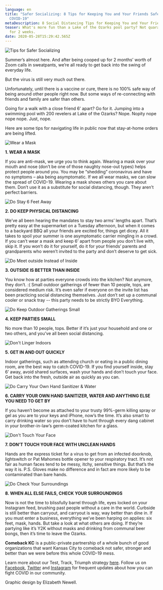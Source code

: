 ```yaml
---
language: en
title: "Safer Socializing: 8 Tips for Keeping You and Your Friends Safe During
  COVID-19"
metaDescription: 8 Social Distancing Tips for Keeping You and Your Friends Safe During COVID-19
teaser: What's more fun than a Lake of the Ozarks pool party? Not quarantining
  for 2 weeks.
date: 2020-05-28T15:29:42.565Z
---
```

![Tips for Safer Socializing](/uploads/comeback-kc-safter-socializing-guide-facebook-01.jpg "Tips for Safer Socializing")



Summer’s almost here. And after being cooped up for 2 months’ worth of Zoom calls in sweatpants, we’re all ready to get back into the swing of everyday life.

But the virus is still very much out there.

Unfortunately, until there is a vaccine or cure, there is no 100% safe way of being around other people right now. But some ways of re-connecting with friends and family are safer than others.

Going for a walk with a close friend 6’ apart? Go for it. Jumping into a swimming pool with 200 revelers at Lake of the Ozarks? Nope. Nopity nope nope nope. Just, nope.

Here are some tips for navigating life in public now that stay-at-home orders are being lifted. 

![Wear a Mask](/uploads/comeback-kc-safter-socializing-guide-facebook-02.jpg "Wear a Mask")

**1. WEAR A MASK**

If you are anti-mask, we urge you to think again. Wearing a mask over your mouth and nose (don’t be one of those naughty nose-out types) helps protect people around you. You may be “shedding” coronavirus and have no symptoms – aka being asymptomatic. If we all wear masks, we can slow the spread of COVID-19. Wearing a mask shows others you care about them. Don’t use it as a substitute for social distancing, though. They aren’t perfect barriers.

![Do Stay 6 Feet Away](/uploads/comeback-kc-safter-socializing-guide-facebook-03.jpg "Do Stay 6 Feet Away")

**2. DO KEEP PHYSICAL DISTANCING**

We’ve all been hearing the mandates to stay two arms’ lengths apart. That’s pretty easy at the supermarket on a Tuesday afternoon, but when it comes to a backyard BBQ all your friends are excited for, things get dicey. All it takes to spoil your summer is one asymptomatic carrier mingling in a crowd. If you can’t wear a mask and keep 6’ apart from people you don’t live with, skip it. If you won’t do it for yourself, do it for your friends’ parents and grandparents who weren’t invited to the party and don’t deserve to get sick.

![Do Meet outside Instead of Inside](/uploads/comeback-kc-safter-socializing-guide-facebook-04.jpg "Do Meet outside Instead of Inside")

**3. OUTSIDE IS BETTER THAN INSIDE**

You know how at parties everyone crowds into the kitchen? Not anymore, they don’t. :( Small outdoor gatherings of fewer than 10 people, tops, are considered medium risk. It’s even safer if everyone on the invite list has been practicing social distancing themselves. Just don’t set up a communal cooler or snack tray -- this party needs to be strictly BYO Everything.

![Do Keep Outdoor Gatherings Small](/uploads/comeback-kc-safter-socializing-guide-facebook-08.jpg "Do Keep Outdoor Gatherings Small")

**4. KEEP PARTIES SMALL**

No more than 10 people, tops. Better if it’s just your household and one or two others, and you’ve all been social distancing.

![Don't Linger Indoors](/uploads/comeback-kc-safter-socializing-guide-facebook-05.jpg "Don't Linger Indoors")

**5. GET IN AND OUT QUICKLY**

Indoor gatherings, such as attending church or eating in a public dining room, are the best way to catch COVID-19. If you find yourself inside, stay 6’ away, avoid shared surfaces, wash your hands and don’t touch your face. Get back into the fresh, outside air as quickly as you can.

![Do Carry Your Own Hand Sanitizer & Water](/uploads/comeback-kc-safter-socializing-guide-facebook-06.jpg "Do Carry Your Own Hand Sanitizer & Water")

**6. CARRY YOUR OWN HAND SANITIZER, WATER AND ANYTHING ELSE YOU NEED TO GET BY**

If you haven’t become as attached to your trusty 99%-germ killing spray or gel as you are to your keys and iPhone, now’s the time. It’s also smart to carry drinking water so you don’t have to hunt through every dang cabinet in your brother-in-law’s germ-coated kitchen for a glass.

![Don't Touch Your Face](/uploads/comeback-kc-safter-socializing-guide-facebook-07.jpg "Don't Touch Your Face")

**7. DON’T TOUCH YOUR FACE WITH UNCLEAN HANDS**

Hands are the express ticket for a virus to get from an infected doorknob, lightswitch or Pat Mahomes bottle opener to your respiratory tract. It’s not fair as human faces tend to be messy, itchy, sensitive things. But that’s the way it is. P.S. Gloves make no difference and in fact are more likely to be contaminated than bare hands.

![Do Check Your Surroundings](/uploads/comeback-kc-safter-socializing-guide-facebook-09.jpg "Do Check Your Surroundings")

**8. WHEN ALL ELSE FAILS, CHECK YOUR SURROUNDINGS**

Now is not the time to blissfully barrel through life, eyes locked on your Instagram feed, brushing past people without a care in the world. Curbside is still better than carryout, and carryout is way, way better than dine in. If you must enter a business, everything we’ve been harping on applies: six feet, mask, hands. But take a look at what others are doing. If they’re partying like it’s Y2K without masks and drinking from communal beer bongs, then it’s time to leave the Ozarks.

**Comeback KC** is a public-private partnership of a whole bunch of good organizations that want Kansas City to comeback not safer, stronger and better than we were before this whole COVID-19 mess. 

Learn more about our Test, Track, Triumph strategy [here](www.comebackkc.com). Follow us on [Facebook](https://www.facebook.com/comebackkcpage/), [Twitter](https://twitter.com/comebackkc) and [Instagram](https://www.instagram.com/comeback_kc/) for frequent updates about how you can fight COVID in our community.

Graphic design by Elizabeth Newell.